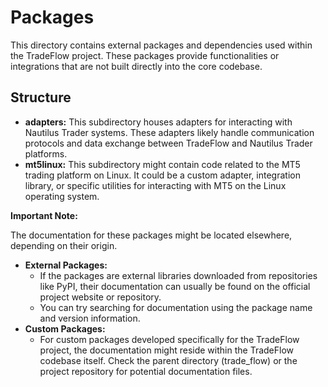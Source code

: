 # Packages

This directory contains external packages and dependencies used within the TradeFlow project. These packages provide functionalities or integrations that are not built directly into the core codebase.

## Structure

- **adapters:** This subdirectory houses adapters for interacting with Nautilus Trader systems. These adapters likely handle communication protocols and data exchange between TradeFlow and Nautilus Trader platforms.
- **mt5linux:** This subdirectory might contain code related to the MT5 trading platform on Linux. It could be a custom adapter, integration library, or specific utilities for interacting with MT5 on the Linux operating system.

**Important Note:**

The documentation for these packages might be located elsewhere, depending on their origin.

- **External Packages:**
  - If the packages are external libraries downloaded from repositories like PyPI, their documentation can usually be found on the official project website or repository.
  - You can try searching for documentation using the package name and version information.
- **Custom Packages:**
  - For custom packages developed specifically for the TradeFlow project, the documentation might reside within the TradeFlow codebase itself. Check the parent directory (trade_flow) or the project repository for potential documentation files.
